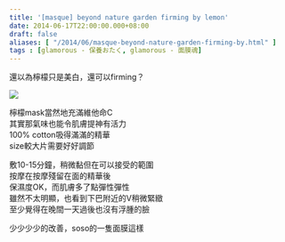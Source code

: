 ```yaml
---
title: '[masque] beyond nature garden firming by lemon'
date: 2014-06-17T22:00:00.000+08:00
draft: false
aliases: [ "/2014/06/masque-beyond-nature-garden-firming-by.html" ]
tags : [glamorous - 保養おたく, glamorous - 面膜魂]
---
```


還以為檸檬只是美白，還可以firming？  

![](/images/beyondlemon.jpg)

檸檬mask當然地充滿維他命C  
其實那氣味也能令肌膚提神有活力  
100% cotton吸得滿滿的精華  
size較大片需要好好調節  
  
敷10-15分鐘，稍微黏但在可以接受的範圍  
按摩在按摩殘留在面的精華後  
保濕度OK，而肌膚多了點彈性彈性  
雖然不太明顯，也看到下巴附近的V稍微緊緻  
至少覺得在晚間一天過後也沒有浮腫的臉  
  
少少少少的改善，soso的一隻面膜這樣
